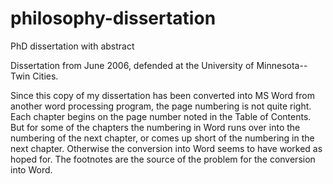 # philosophy-dissertation
PhD dissertation with abstract

Dissertation from June 2006, defended at the University of Minnesota--Twin Cities.

Since this copy of my dissertation has been converted into MS Word from another word processing program, the page numbering is not quite right.  Each chapter begins on the page number noted in the Table of Contents.  But for some of the chapters the numbering in Word runs over into the numbering of the next chapter, or comes up short of the numbering in the next chapter.  Otherwise the conversion into Word seems to have worked as hoped for.  The footnotes are the source of the problem for the conversion into Word.
